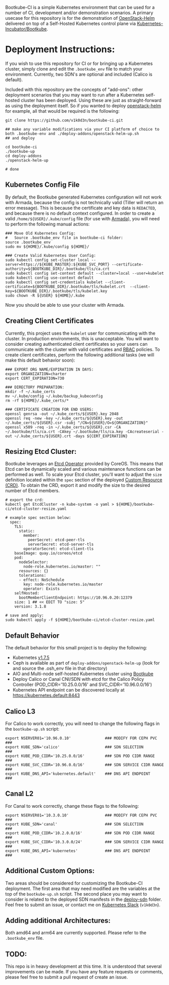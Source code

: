 Bootkube-CI is a simple Kubernetes environment that can be used for a number of CI, development and/or demonstration scenarios. A primary usecase for this repository is for the demonstration of [OpenStack-Helm](https://github.com/openstack/openstack-helm) delivered on top of a Self-Hosted Kubernetes control plane via [Kubernetes-Incubator/Bootkube](https://github.com/kubernetes-incubator/bootkube).

# Deployment Instructions:

If you wish to use this repository for CI or for bringing up a Kubernetes cluster, simply clone and edit the `.bootkube_env` file to match your environment. Currently, two SDN's are optional and included (Calico is default).

Included with this repository are the concepts of "add-ons": other deployment scenarios that you may want to run after a Kubernetes self-hosted cluster has been deployed. Using these are just as straight-forward as using the deployment itself. So if you wanted to deploy [openstack-helm](https://github.com/openstack/openstack-helm) for example, all that would be required is the following:

```
git clone https://github.com/v1k0d3n/bootkube-ci.git

## make any variable modifications via your CI platform of choice to both .bootkube-env and ./deploy-addons/openstack-helm-up.sh
## and deploy

cd bootkube-ci
./bootkube-up
cd deploy-addons
./openstack-helm-up

# done
```

## Kubernetes Config File
By default, the Bootkube generated Kubernetes configuration will not work with Armada, because the config is not technically valid (Tiller will return an error message). This is because the certificate and key data is `REDACTED`, and because there is no default context configured. In order to create a valid `/home/${USER}/.kube/config` file (for use with [Armada](https://github.com/att-comdev/armada)), you will need to perform the following manual actions:

```
### Move Old Kubernetes Config:
#   Source .bootkube_env file in bootkube-ci folder:
source .bootkube_env
sudo mv ${HOME}/.kube/config ${HOME}/

### Create Valid Kubernetes User Config:
sudo kubectl config set-cluster local --server=https://${KUBE_MASTER}:${KUBE_SVC_PORT} --certificate-authority=${BOOTKUBE_DIR}/.bootkube/tls/ca.crt
sudo kubectl config set-context default --cluster=local --user=kubelet
sudo kubectl config use-context default
sudo kubectl config set-credentials kubelet --client-certificate=${BOOTKUBE_DIR}/.bootkube/tls/kubelet.crt  --client-key=${BOOTKUBE_DIR}/.bootkube/tls/kubelet.key
sudo chown -R ${USER} ${HOME}/.kube
```

Now you should be able to use your cluster with Armada.

## Creating Client Certificates

Currently, this project uses the `kubelet` user for communicating with the cluster. In production environments, this is unacceptable. You will want to consider creating authenticated client certificates so your users can communicate with the cluster with valid certificates and [RBAC](https://kubernetes.io/docs/admin/authorization/rbac/) policies. To create client certificates, perform the following additional tasks (we will make this default behavior soon):

```
### EXPORT ORG NAME/EXPIRATION IN DAYS:
export ORGANIZATION=charter
export CERT_EXPIRATION=730

### DIRECTORY PREPARATION:
mkdir -f ~/.kube_certs
mv ~/.kube/config ~/.kube/backup_kubeconfig
rm -rf ${HOME}/.kube_certs/*

### CERTIFICATE CREATION FOR END USERS:
openssl genrsa -out ~/.kube_certs/${USER}.key 2048
openssl req -new -key ~/.kube_certs/${USER}.key -out ~/.kube_certs/${USER}.csr -subj "/CN=${USER}/O=${ORGANIZATION}"
openssl x509 -req -in ~/.kube_certs/${USER}.csr -CA ~/.bootkube/tls/ca.crt -CAkey ~/.bootkube/tls/ca.key -CAcreateserial -out ~/.kube_certs/${USER}.crt -days ${CERT_EXPIRATION}
```

## Resizing Etcd Cluster:

Bootkube leverages an [Etcd Operator](https://github.com/coreos/etcd-operator) provided by CoreOS. This means that Etcd can be dynamically scaled and various maintenance functions can be performed as well. To scale your Etcd cluster, you'll want to adjust the `size` definition located within the `spec` section of the deployed [Custom Resource (CRD)](https://kubernetes.io/docs/concepts/api-extension/custom-resources/). To obtain the CRD, export it and modify the size to the desired number of Etcd members.

```
# export the crd:
kubectl get EtcdCluster -n kube-system -o yaml > ${HOME}/bootkube-ci/etcd-cluster-resize.yaml

# example spec section below:
  spec:
    TLS:
      static:
        member:
          peerSecret: etcd-peer-tls
          serverSecret: etcd-server-tls
        operatorSecret: etcd-client-tls
    baseImage: quay.io/coreos/etcd
    pod:
      nodeSelector:
        node-role.kubernetes.io/master: ""
      resources: {}
      tolerations:
      - effect: NoSchedule
        key: node-role.kubernetes.io/master
        operator: Exists
    selfHosted:
      bootMemberClientEndpoint: https://10.96.0.20:12379
    size: 1 ## << EDIT TO "size: 5"
    version: 3.1.8
    
# save and apply:
sudo kubectl apply -f ${HOME}/bootkube-ci/etcd-cluster-resize.yaml
```


## Default Behavior

The default behavior for this small project is to deploy the following:

* Kubernetes [v1.7.5](https://github.com/kubernetes/kubernetes/releases/tag/v1.7.5)
* Ceph is available as part of `deploy-addons/openstack-helm-up` (look for and source the .osh_env file in that directory)
* AIO and Multi-node self-hosted Kubernetes cluster using [Bootkube](https://github.com/kubernetes-incubator/bootkube)
* Deploy Calico or Canal CNI/SDN with etcd for the Calico Policy Controller (POD_CIDR='10.25.0.0/16' and SVC_CIDR='10.96.0.0/16')
* Kubernetes API endpoint can be discovered locally at https://kubernetes.default:8443


## Calico L3

For Calico to work correctly, you will need to change the following flags in the `bootkube-up.sh` script:

```
export NSERVER01='10.96.0.10'               ### MODIFY FOR CEPH PVC         ###
export KUBE_SDN='calico'                    ### SDN SELECTION               ###
export KUBE_POD_CIDR='10.25.0.0/16'         ### SDN POD CIDR RANGE          ###
export KUBE_SVC_CIDR='10.96.0.0/16'         ### SDN SERVICE CIDR RANGE      ###
export KUBE_DNS_API='kubernetes.default'    ### DNS API ENDPOINT            ###
```

## Canal L2

For Canal to work correctly, change these flags to the following:

```
export NSERVER01='10.3.0.10'                ### MODIFY FOR CEPH PVC         ###
export KUBE_SDN='canal'                     ### SDN SELECTION               ###
export KUBE_POD_CIDR='10.2.0.0/16'          ### SDN POD CIDR RANGE          ###
export KUBE_SVC_CIDR='10.3.0.0/24'          ### SDN SERVICE CIDR RANGE      ###
export KUBE_DNS_API='kubernetes'            ### DNS API ENDPOINT            ###
```

## Additional Custom Options:

Two areas should be considered for customizing the Bootkube-CI deployment. The first area that may need modified are the variables at the top of the `bootkube-up.sh` script. The second place you may want to consider is related to the deployed SDN manifests in the [deploy-sdn](./deploy-sdn) folder. Feel free to submit an issue, or contact me on [Kubernetes Slack](https://kubernetes.slack.com/) (`v1k0d3n`).

## Adding additional Architectures:

Both amd64 and arm64 are currently supported. Please refer to the `.bootkube_env` file.

## TODO:

This repo is in heavy development at this time. It is understood that several improvements can be made. If you have any feature requests or comments, please feel free to submit a pull request of create an issue.

